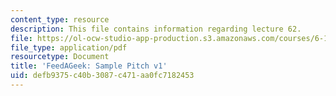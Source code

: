 ```yaml
---
content_type: resource
description: This file contains information regarding lecture 62.
file: https://ol-ocw-studio-app-production.s3.amazonaws.com/courses/6-170-software-studio-spring-2013/defb9375c40b3087c471aa0fc7182453_MIT6_170S13_62-takeout1.pdf
file_type: application/pdf
resourcetype: Document
title: 'FeedAGeek: Sample Pitch v1'
uid: defb9375-c40b-3087-c471-aa0fc7182453
---
```

